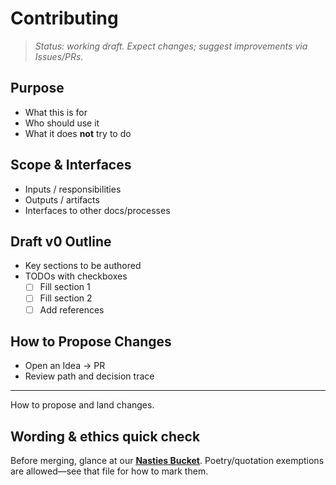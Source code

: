 # Contributing

> _Status: working draft. Expect changes; suggest improvements via Issues/PRs._

## Purpose
- What this is for
- Who should use it
- What it does **not** try to do

## Scope & Interfaces
- Inputs / responsibilities
- Outputs / artifacts
- Interfaces to other docs/processes

## Draft v0 Outline
- Key sections to be authored
- TODOs with checkboxes
  - [ ] Fill section 1
  - [ ] Fill section 2
  - [ ] Add references

## How to Propose Changes
- Open an Idea → PR
- Review path and decision trace

---
How to propose and land changes.

## Wording & ethics quick check
Before merging, glance at our **[Nasties Bucket](docs/ops/policy/NASTIES_BUCKET.md)**.
Poetry/quotation exemptions are allowed—see that file for how to mark them.

